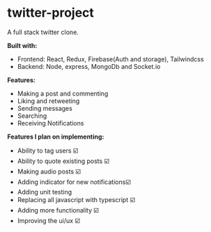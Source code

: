# twitter-project
A full stack twitter clone.

**Built with:**
- Frontend: React, Redux, Firebase(Auth and storage), Tailwindcss
- Backend: Node, express, MongoDb and Socket.io

**Features:**
- Making a post and commenting
- Liking and retweeting
- Sending messages
- Searching
- Receiving Notifications

**Features I plan on implementing:**
- Ability to tag users ☑️
- Ability to quote existing posts ☑️
- Making audio posts ☑️
- Adding indicator for new notifications☑️
- Adding unit testing
- Replacing all javascript with typescript ☑️
- Adding more functionality ☑️
- Improving the ui/ux ☑️
